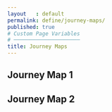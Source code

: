 ```yaml
---
layout   : default
permalink: define/journey-maps/
published: true
# Custom Page Variables
# ─────────────────────
title: Journey Maps
---
```


## Journey Map 1

## Journey Map 2